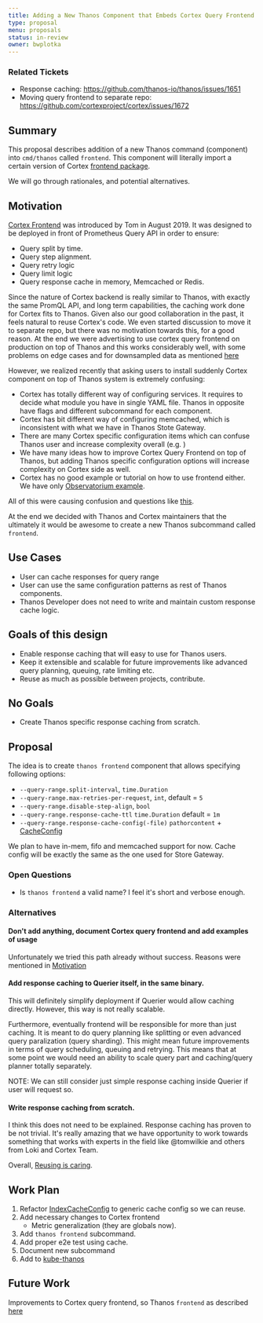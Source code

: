 ```yaml
---
title: Adding a New Thanos Component that Embeds Cortex Query Frontend
type: proposal
menu: proposals
status: in-review
owner: bwplotka
---
```


### Related Tickets

* Response caching: https://github.com/thanos-io/thanos/issues/1651
* Moving query frontend to separate repo: https://github.com/cortexproject/cortex/issues/1672

## Summary

This proposal describes addition of a new Thanos command (component) into `cmd/thanos` called `frontend`.
This component will literally import a certain version of Cortex [frontend package](https://github.com/cortexproject/cortex/tree/4410bed704e7d8f63418b02b328ddb93d99fad0b/pkg/querier/frontend).

We will go through rationales, and potential alternatives.

## Motivation

[Cortex Frontend](https://www.youtube.com/watch?v=eyBbImSDOrI&t=2s) was introduced by Tom in August 2019. It was designed
to be deployed in front of Prometheus Query API in order to ensure:

* Query split by time.
* Query step alignment.
* Query retry logic
* Query limit logic
* Query response cache in memory, Memcached or Redis.

Since the nature of Cortex backend is really similar to Thanos, with exactly the same PromQL API, and long term capabilities, the caching
work done for Cortex fits to Thanos. Given also our good collaboration in the past, it feels natural to reuse Cortex's code.
We even started discussion to move it to separate repo, but there was no motivation towards this, for a good reason.
At the end we were advertising to use cortex query frontend on production on top of Thanos and this works considerably well, with some
problems on edge cases and for downsampled data as mentioned [here]()

However, we realized recently that asking users to install suddenly Cortex component on top of Thanos system is extremely confusing:

* Cortex has totally different way of configuring services. It requires to decide what module you have in single YAML file. Thanos in opposite
have flags and different subcommand for each component.
* Cortex has bit different way of configuring memcached, which is inconsistent with what we have in Thanos Stote Gateway.
* There are many Cortex specific configuration items which can confuse Thanos user and increase complexity overall (e.g. )
* We have many ideas how to improve Cortex Query Frontend on top of Thanos, but adding Thanos specific configuration options will increase
complexity on Cortex side as well.
* Cortex has no good example or tutorial on how to use frontend either. We have only [Observatorium example](https://github.com/observatorium/configuration/blob/master/environments/openshift/manifests/observatorium-template.yaml#L515).

All of this were causing confusion and questions like [this](https://cloud-native.slack.com/archives/CK5RSSC10/p1586504362400300?thread_ts=1586492170.387900&cid=CK5RSSC10).

At the end we decided with Thanos and Cortex maintainers that the ultimately it would be awesome to create a new Thanos subcommand called `frontend`.

## Use Cases

* User can cache responses for query range
* User can use the same configuration patterns as rest of Thanos components.
* Thanos Developer does not need to write and maintain custom response cache logic.

## Goals of this design

* Enable response caching that will easy to use for Thanos users.
* Keep it extensible and scalable for future improvements like advanced query planning, queuing, rate limiting etc.
* Reuse as much as possible between projects, contribute.

## No Goals

* Create Thanos specific response caching from scratch.

## Proposal

The idea is to create `thanos frontend` component that allows specifying following options:

* `--query-range.split-interval`, `time.Duration`
* `--query-range.max-retries-per-request`, `int`, default = `5`
* `--query-range.disable-step-align`, `bool`
* `--query-range.response-cache-ttl` `time.Duration` default = `1m`
* `--query-range.response-cache-config(-file)` `pathorcontent` + [CacheConfig](https://github.com/thanos-io/thanos/blob/55cb8ca38b3539381dc6a781e637df15c694e50a/pkg/store/cache/factory.go#L32)

We plan to have in-mem, fifo and memcached support for now. Cache config will be exactly the same as the one used for Store Gateway.

### Open Questions

* Is `thanos frontend` a valid name? I feel it's short and verbose enough.

### Alternatives

#### Don't add anything, document Cortex query frontend and add examples of usage

Unfortunately we tried this path already without success. Reasons were mentioned in [Motivation](202004_embedd_cortex_frontend.md#Motivation)

#### Add response caching to Querier itself, in the same binary.

This will definitely simplify deployment if Querier would allow caching directly. However, this way is not really scalable.

Furthermore, eventually frontend will be responsible for more than just caching. It is meant to do query planning like splitting or even
advanced query paralization (query sharding). This might mean future improvements in terms of query scheduling, queuing and retrying.
This means that at some point we would need an ability to scale query part and caching/query planner totally separately.

NOTE: We can still consider just simple response caching inside Querier if user will request so.

#### Write response caching from scratch.

I think this does not need to be explained. Response caching has proven to be not trivial. It's really amazing that we
have opportunity to work towards something that works with experts in the field like @tomwilkie and others from Loki and Cortex Team.

Overall, [Reusing is caring](https://www.bwplotka.dev/2020/how-to-became-oss-maintainer/#5-want-more-help-give-back-help-others).

## Work Plan

1. Refactor [IndexCacheConfig](https://github.com/thanos-io/thanos/blob/55cb8ca38b3539381dc6a781e637df15c694e50a/pkg/store/cache/factory.go#L32) to generic cache config so we can reuse.
1. Add necessary changes to Cortex frontend
    * Metric generalization (they are globals now).
1. Add `thanos frontend` subcommand.
1. Add proper e2e test using cache.
1. Document new subcommand
1. Add to [kube-thanos](https://github.com/thanos-io/kube-thanos0)

## Future Work

Improvements to Cortex query frontend, so Thanos `frontend` as described [here](https://github.com/thanos-io/thanos/issues/1651)
